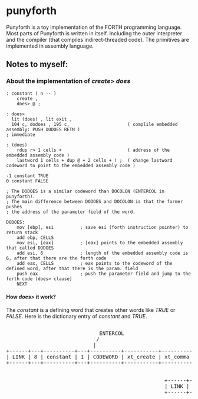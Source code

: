 # punyforth

Punyforth is a toy implementation of the FORTH programming language. Most parts of Punyforth is written in itself. Including the outer interpreter and the compiler (that compiles indirect-threaded code). The primitives are implemented in assembly language.

## Notes to myself:

### About the implementation of *create> does*

```forth
: constant ( n -- ) 
    create , 
    does> @ ;
    
: does>
  lit (does) , lit exit ,
  104 c, dodoes , 195 c,                      ( complile embedded assembly: PUSH DODOES RETN )
; immediate

: (does)
    rdup r> 1 cells +                         ( address of the embedded assembly code )
    lastword 1 cells + dup @ + 2 cells + ! ;  ( change lastword codeword to point to the embedded assembly code )

-1 constant TRUE 
0 constant FALSE

```

```assembly
; The DODOES is a similar codeword than DOCOLON (ENTERCOL in punyforth). 
; The main difference between DODOES and DOCOLON is that the former pushes 
; the address of the parameter field of the word.

DODOES:
    mov [ebp], esi          ; save esi (forth instruction pointer) to return stack
    add ebp, CELLS
    mov esi, [eax]          ; [eax] points to the embedded assembly that called DODOES
    add esi, 6              ; length of the embedded assembly code is 6, after that there are the forth code
    add eax, CELLS          ; eax points to the codeword of the defined word, after that there is the param. field
    push eax                ; push the parameter field and jump to the forth code (does> clause) 
    NEXT

```

#### How *does>* it work?

The *constant* is a defining word that creates other words like *TRUE* or *FALSE*. Here is the dictionary entry of *constant* and *TRUE*.

<pre>                        
                              ENTERCOL                                                        jumps to DODOES
                             /                                                               /
                            |                                                               |
+------+---+----------+---+----------+-----------+----------+-----------+---------+----------------------+------+
| LINK | 8 | constant | 1 | CODEWORD | xt_create | xt_comma | xt_(does) | xt_exit | asm: push dodoes ret | xt_@ |
+------+---+----------+---+----------+-----------+----------+-----------+---------+----------------------+------+
                                                                                   /                /
                                                                                  |                |
                                                   +------+---+------+---+----------+----+         |
                                                   | LINK | 4 | TRUE | 1 | CODEWORD | -1 |         |
                                                   +------+---+------+---+----------+----+         |
                                                                                                   |
                                                                       +------+---+-------+---+----------+---+
                                                                       | LINK | 4 | FALSE | 1 | CODEWORD | 0 |
                                                                       +------+---+-------+---+----------+---+

</pre>
